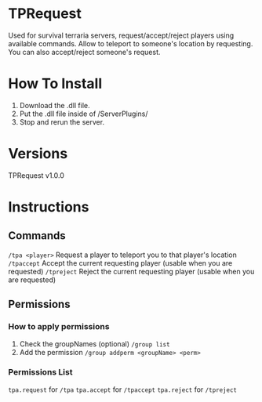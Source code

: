 # TPRequest
Used for survival terraria servers, request/accept/reject players using available commands. Allow to teleport to someone's location by requesting. You can also accept/reject someone's request.

# How To Install
1. Download the .dll file.
2. Put the .dll file inside of /ServerPlugins/
3. Stop and rerun the server.

# Versions
TPRequest v1.0.0

# Instructions
## Commands
`/tpa <player>` Request a player to teleport you to that player's location
`/tpaccept` Accept the current requesting player (usable when you are requested)
`/tpreject` Reject the current requesting player (usable when you are requested)

## Permissions
### How to apply permissions
1. Check the groupNames (optional) `/group list`
2. Add the permission `/group addperm <groupName> <perm>`

### Permissions List
`tpa.request` for `/tpa` 
`tpa.accept` for `/tpaccept`
`tpa.reject` for `/tpreject`
